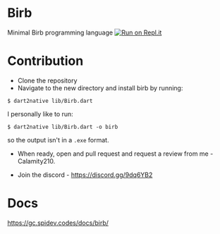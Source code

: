 # Birb
Minimal Birb programming language
[![Run on Repl.it](https://repl.it/badge/github/Calamity210/BirbLang)](https://repl.it/github/Calamity210/BirbLang)

# Contribution

- Clone the repository
- Navigate to the new directory and install birb by running:
```shell
$ dart2native lib/Birb.dart
```
I personally like to run:
```shell
$ dart2native lib/Birb.dart -o birb
```
so the output isn't in a `.exe` format.

- When ready, open and pull request and request a review from me - Calamity210.

- Join the discord - https://discord.gg/9dq6YB2

# Docs
https://gc.spidev.codes/docs/birb/
